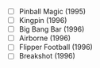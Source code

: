 - [ ] Pinball Magic (1995)
- [ ] Kingpin (1996)
- [ ] Big Bang Bar (1996)
- [ ] Airborne (1996)
- [ ] Flipper Football (1996)
- [ ] Breakshot (1996)

